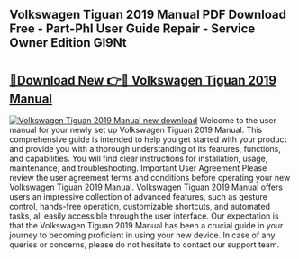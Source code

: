 ## Volkswagen Tiguan 2019 Manual PDF Download Free - Part-PhI User Guide Repair - Service Owner Edition Gl9Nt

# <h2><a href="http://cf1243.oget.top/?id=Volkswagen+Tiguan+2019+Manual">🔗Download New 👉🔴 Volkswagen Tiguan 2019 Manual</a></h2>

[![Volkswagen Tiguan 2019 Manual new download](https://i.imgur.com/5g1atiW.png)](http://cf1243.oget.top/?id=Volkswagen+Tiguan+2019+Manual)
Welcome to the user manual for your newly set up Volkswagen Tiguan 2019 Manual. This comprehensive guide is intended to help you get started with your product and provide you with a thorough understanding of its features, functions, and capabilities. You will find clear instructions for installation, usage, maintenance, and troubleshooting. Important User Agreement Please review the user agreement terms and conditions before operating your new Volkswagen Tiguan 2019 Manual. Volkswagen Tiguan 2019 Manual offers users an impressive collection of advanced features, such as gesture control, hands-free operation, customizable shortcuts, and automated tasks, all easily accessible through the user interface. Our expectation is that the Volkswagen Tiguan 2019 Manual has been a crucial guide in your journey to becoming proficient in using your new device. In case of any queries or concerns, please do not hesitate to contact our support team.
